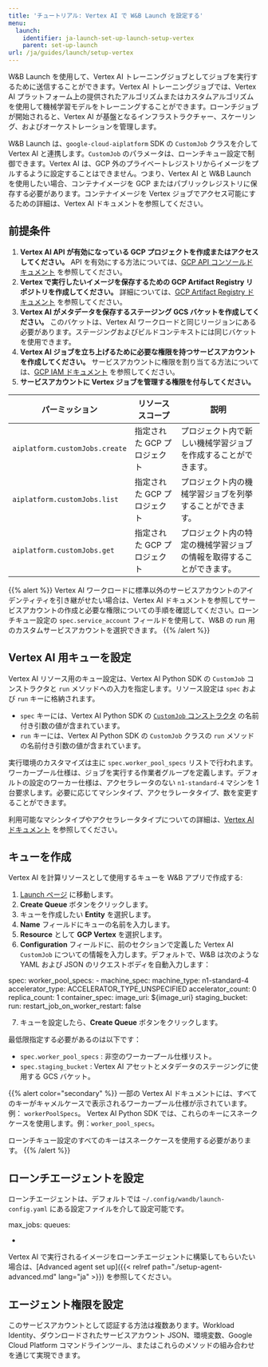 ```yaml
---
title: 'チュートリアル: Vertex AI で W&B Launch を設定する'
menu:
  launch:
    identifier: ja-launch-set-up-launch-setup-vertex
    parent: set-up-launch
url: /ja/guides/launch/setup-vertex
---
```


W&B Launch を使用して、Vertex AI トレーニングジョブとしてジョブを実行するために送信することができます。Vertex AI トレーニングジョブでは、Vertex AI プラットフォーム上の提供されたアルゴリズムまたはカスタムアルゴリズムを使用して機械学習モデルをトレーニングすることができます。ローンチジョブが開始されると、Vertex AI が基盤となるインフラストラクチャー、スケーリング、およびオーケストレーションを管理します。

W&B Launch は、`google-cloud-aiplatform` SDK の `CustomJob` クラスを介して Vertex AI と連携します。`CustomJob` のパラメータは、ローンチキュー設定で制御できます。Vertex AI は、GCP 外のプライベートレジストリからイメージをプルするように設定することはできません。つまり、Vertex AI と W&B Launch を使用したい場合、コンテナイメージを GCP またはパブリックレジストリに保存する必要があります。コンテナイメージを Vertex ジョブでアクセス可能にするための詳細は、Vertex AI ドキュメントを参照してください。

## 前提条件

1. **Vertex AI API が有効になっている GCP プロジェクトを作成またはアクセスしてください。** API を有効にする方法については、[GCP API コンソールドキュメント](https://support.google.com/googleapi/answer/6158841?hl=ja) を参照してください。
2. **Vertex で実行したいイメージを保存するための GCP Artifact Registry リポジトリを作成してください。** 詳細については、[GCP Artifact Registry ドキュメント](https://cloud.google.com/artifact-registry/docs/overview) を参照してください。
3. **Vertex AI がメタデータを保存するステージング GCS バケットを作成してください。** このバケットは、Vertex AI ワークロードと同じリージョンにある必要があります。ステージングおよびビルドコンテキストには同じバケットを使用できます。
4. **Vertex AI ジョブを立ち上げるために必要な権限を持つサービスアカウントを作成してください。** サービスアカウントに権限を割り当てる方法については、[GCP IAM ドキュメント](https://cloud.google.com/iam/docs/creating-managing-service-accounts) を参照してください。
5. **サービスアカウントに Vertex ジョブを管理する権限を付与してください。**

| パーミッション                     | リソーススコープ        | 説明                                                                              |
| ---------------------------------- | --------------------- | --------------------------------------------------------------------------------- |
| `aiplatform.customJobs.create`     | 指定された GCP プロジェクト | プロジェクト内で新しい機械学習ジョブを作成することができます。                                       |
| `aiplatform.customJobs.list`       | 指定された GCP プロジェクト | プロジェクト内の機械学習ジョブを列挙することができます。                                           |
| `aiplatform.customJobs.get`        | 指定された GCP プロジェクト | プロジェクト内の特定の機械学習ジョブの情報を取得することができます。                                         |

{{% alert %}}
Vertex AI ワークロードに標準以外のサービスアカウントのアイデンティティを引き継がせたい場合は、Vertex AI ドキュメントを参照してサービスアカウントの作成と必要な権限についての手順を確認してください。ローンチキュー設定の `spec.service_account` フィールドを使用して、W&B の run 用のカスタムサービスアカウントを選択できます。
{{% /alert %}}

## Vertex AI 用キューを設定

Vertex AI リソース用のキュー設定は、Vertex AI Python SDK の `CustomJob` コンストラクタと `run` メソッドへの入力を指定します。リソース設定は `spec` および `run` キーに格納されます。

- `spec` キーには、Vertex AI Python SDK の [`CustomJob` コンストラクタ](https://cloud.google.com/vertex-ai/docs/pipelines/customjob-component) の名前付き引数の値が含まれています。
- `run` キーには、Vertex AI Python SDK の `CustomJob` クラスの `run` メソッドの名前付き引数の値が含まれています。

実行環境のカスタマイズは主に `spec.worker_pool_specs` リストで行われます。ワーカープール仕様は、ジョブを実行する作業者グループを定義します。デフォルトの設定のワーカー仕様は、アクセラレータのない `n1-standard-4` マシンを 1 台要求します。必要に応じてマシンタイプ、アクセラレータタイプ、数を変更することができます。

利用可能なマシンタイプやアクセラレータタイプについての詳細は、[Vertex AI ドキュメント](https://cloud.google.com/vertex-ai/docs/reference/rest/v1/MachineSpec) を参照してください。

## キューを作成

Vertex AI を計算リソースとして使用するキューを W&B アプリで作成する:

1. [Launch ページ](https://wandb.ai/launch) に移動します。
2. **Create Queue** ボタンをクリックします。
3. キューを作成したい **Entity** を選択します。
4. **Name** フィールドにキューの名前を入力します。
5. **Resource** として **GCP Vertex** を選択します。
6. **Configuration** フィールドに、前のセクションで定義した Vertex AI `CustomJob` についての情報を入力します。デフォルトで、W&B は次のような YAML および JSON のリクエストボディを自動入力します：

spec:
  worker_pool_specs:
    - machine_spec:
        machine_type: n1-standard-4
        accelerator_type: ACCELERATOR_TYPE_UNSPECIFIED
        accelerator_count: 0
      replica_count: 1
      container_spec:
        image_uri: ${image_uri}
  staging_bucket: <REQUIRED>
run:
  restart_job_on_worker_restart: false

7. キューを設定したら、**Create Queue** ボタンをクリックします。

最低限指定する必要があるのは以下です：

- `spec.worker_pool_specs` : 非空のワーカープール仕様リスト。
- `spec.staging_bucket` : Vertex AI アセットとメタデータのステージングに使用する GCS バケット。

{{% alert color="secondary" %}}
一部の Vertex AI ドキュメントには、すべてのキーがキャメルケースで表示されるワーカープール仕様が示されています。例： `workerPoolSpecs`。 Vertex AI Python SDK では、これらのキーにスネークケースを使用します。例：`worker_pool_specs`。

ローンチキュー設定のすべてのキーはスネークケースを使用する必要があります。
{{% /alert %}}

## ローンチエージェントを設定

ローンチエージェントは、デフォルトでは `~/.config/wandb/launch-config.yaml` にある設定ファイルを介して設定可能です。

max_jobs: <n-concurrent-jobs>
queues:
  - <queue-name>

Vertex AI で実行されるイメージをローンチエージェントに構築してもらいたい場合は、[Advanced agent set up]({{< relref path="./setup-agent-advanced.md" lang="ja" >}}) を参照してください。

## エージェント権限を設定

このサービスアカウントとして認証する方法は複数あります。Workload Identity、ダウンロードされたサービスアカウント JSON、環境変数、Google Cloud Platform コマンドラインツール、またはこれらのメソッドの組み合わせを通じて実現できます。